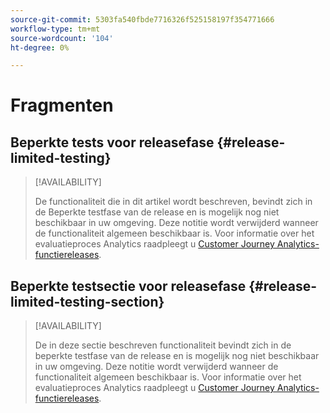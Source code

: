 ```yaml
---
source-git-commit: 5303fa540fbde7716326f525158197f354771666
workflow-type: tm+mt
source-wordcount: '104'
ht-degree: 0%

---
```

# Fragmenten

## Beperkte tests voor releasefase {#release-limited-testing}

>[!AVAILABILITY]
>
>De functionaliteit die in dit artikel wordt beschreven, bevindt zich in de Beperkte testfase van de release en is mogelijk nog niet beschikbaar in uw omgeving. Deze notitie wordt verwijderd wanneer de functionaliteit algemeen beschikbaar is. Voor informatie over het evaluatieproces Analytics raadpleegt u [Customer Journey Analytics-functiereleases](/help/release-notes/releases.md).

## Beperkte testsectie voor releasefase {#release-limited-testing-section}

>[!AVAILABILITY]
>
>De in deze sectie beschreven functionaliteit bevindt zich in de beperkte testfase van de release en is mogelijk nog niet beschikbaar in uw omgeving. Deze notitie wordt verwijderd wanneer de functionaliteit algemeen beschikbaar is. Voor informatie over het evaluatieproces Analytics raadpleegt u [Customer Journey Analytics-functiereleases](/help/release-notes/releases.md).